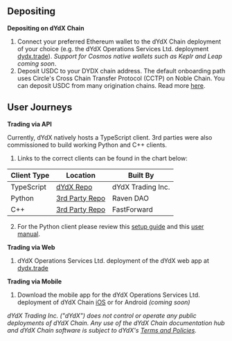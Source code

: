 ## Depositing

**Depositing on dYdX Chain**

1. Connect your preferred Ethereum wallet to the dYdX Chain deployment of your choice (e.g. the dYdX Operations Services Ltd. deployment [dydx.trade](https://dydx.trade)). _Support for Cosmos native wallets such as Keplr and Leap coming soon_.
2. Deposit USDC to your DYDX chain address. The default onboarding path uses Circle's Cross Chain Transfer Protocol (CCTP) on Noble Chain. You can deposit USDC from many origination chains. Read more [here](https://dydx.exchange/blog/cctp).

## User Journeys 

**Trading via API**

Currently, dYdX natively hosts a TypeScript client. 3rd parties were also commissioned to build working Python and C++ clients.

1. Links to the correct clients can be found in the chart below:

| Client Type | Location | Built By |
| -------------- | ----------------- | ------------------------------- |
| TypeScript         | [dYdX Repo](https://github.com/dydxprotocol/v4-clients/tree/main/v4-client-js)                 | dYdX Trading Inc.                               |
| Python         | [3rd Party Repo](https://github.com/dydxprotocol/v4-chain/blob/main/README.md)                 | Raven DAO                               |
| C++       | [3rd Party Repo](https://github.com/asnefedovv/dydx-v4-client-cpp)                 | FastForward                              |


2. For the Python client please review this [setup guide](https://docs.google.com/document/d/1ZbVRpAjwdmJ4IOIU6QN0l0jt2sD8f4xGhE3RoCukkFc/edit#heading=h.dainanyxnyh6) and this [user manual](https://docs.google.com/document/d/13aZz9o4g0WyLrteelBYDUOUmzJgOaPouVwRrF0kn-to/edit).
 
**Trading via Web**

1. dYdX Operations Services Ltd. deployment of the dYdX web app at [dydx.trade](https://dydx.trade)

**Trading via Mobile**

1. Download the mobile app for the dYdX Operations Services Ltd. deployment of dYdX Chain [iOS](https://apps.apple.com/bg/app/dydx/id6475599596) or for Android _(coming soon)_



_dYdX Trading Inc. ("dYdX") does not control or operate any public deployments of dYdX Chain.  Any use of the dYdX Chain documentation hub and dYdX Chain software is subject to dYdX's [Terms and Policies](https://docs.dydx.exchange/terms_and_policies/terms_of_use_and_privacy_policy)._
